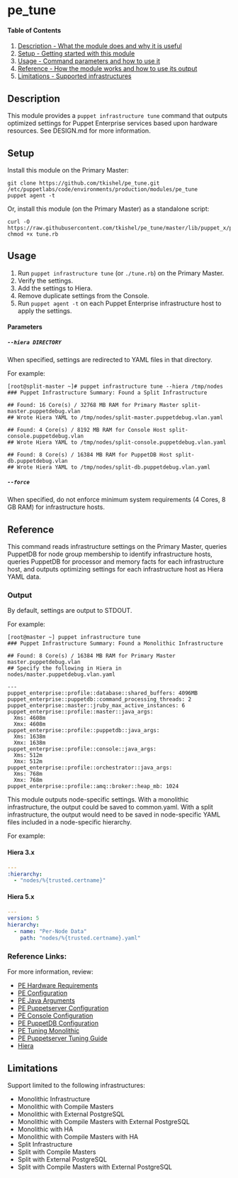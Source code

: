 # pe_tune

#### Table of Contents

1. [Description - What the module does and why it is useful](#description)
1. [Setup - Getting started with this module](#setup)
1. [Usage - Command parameters and how to use it](#usage)
1. [Reference - How the module works and how to use its output](#reference)
1. [Limitations - Supported infrastructures](#limitations)

## Description

This module provides a `puppet infrastructure tune` command that outputs optimized settings for Puppet Enterprise services based upon hardware resources. See DESIGN.md for more information.

## Setup

Install this module on the Primary Master:

```shell
git clone https://github.com/tkishel/pe_tune.git /etc/puppetlabs/code/environments/production/modules/pe_tune
puppet agent -t
```

Or, install this module (on the Primary Master) as a standalone script:

```shell
curl -O https://raw.githubusercontent.com/tkishel/pe_tune/master/lib/puppet_x/puppetlabs/tune.rb
chmod +x tune.rb
```

## Usage

1. Run `puppet infrastructure tune` (or `./tune.rb`) on the Primary Master.
1. Verify the settings.
1. Add the settings to Hiera.
1. Remove duplicate settings from the Console.
1. Run `puppet agent -t` on each Puppet Enterprise infrastructure host to apply the settings.

#### Parameters

##### `--hiera DIRECTORY`

When specified, settings are redirected to YAML files in that directory.

For example:

```
[root@split-master ~]# puppet infrastructure tune --hiera /tmp/nodes
### Puppet Infrastructure Summary: Found a Split Infrastructure

## Found: 16 Core(s) / 32768 MB RAM for Primary Master split-master.puppetdebug.vlan
## Wrote Hiera YAML to /tmp/nodes/split-master.puppetdebug.vlan.yaml

## Found: 4 Core(s) / 8192 MB RAM for Console Host split-console.puppetdebug.vlan
## Wrote Hiera YAML to /tmp/nodes/split-console.puppetdebug.vlan.yaml

## Found: 8 Core(s) / 16384 MB RAM for PuppetDB Host split-db.puppetdebug.vlan
## Wrote Hiera YAML to /tmp/nodes/split-db.puppetdebug.vlan.yaml
```

##### `--force`

When specified, do not enforce minimum system requirements (4 Cores, 8 GB RAM) for infrastructure hosts.

## Reference

This command reads infrastructure settings on the Primary Master, queries PuppetDB for node group membership to identify infrastructure hosts, queries PuppetDB for processor and memory facts for each infrastructure host, and outputs optimizing settings for each infrastructure host as Hiera YAML data.

### Output

By default, settings are output to STDOUT.

For example:

```shell
[root@master ~] puppet infrastructure tune
### Puppet Infrastructure Summary: Found a Monolithic Infrastructure

## Found: 8 Core(s) / 16384 MB RAM for Primary Master master.puppetdebug.vlan
## Specify the following in Hiera in nodes/master.puppetdebug.vlan.yaml

---
puppet_enterprise::profile::database::shared_buffers: 4096MB
puppet_enterprise::puppetdb::command_processing_threads: 2
puppet_enterprise::master::jruby_max_active_instances: 6
puppet_enterprise::profile::master::java_args:
  Xms: 4608m
  Xmx: 4608m
puppet_enterprise::profile::puppetdb::java_args:
  Xms: 1638m
  Xmx: 1638m
puppet_enterprise::profile::console::java_args:
  Xms: 512m
  Xmx: 512m
puppet_enterprise::profile::orchestrator::java_args:
  Xms: 768m
  Xmx: 768m
puppet_enterprise::profile::amq::broker::heap_mb: 1024
```

This module outputs node-specific settings. With a monolithic infrastructure, the output could be saved to common.yaml. With a split infrastructure, the output would need to be saved in node-specific YAML files included in a node-specific hierarchy.

For example:

#### Hiera 3.x

```yaml
---
:hierarchy:
  - "nodes/%{trusted.certname}"
```

#### Hiera 5.x

```yaml
---
version: 5
hierarchy:
  - name: "Per-Node Data"
    path: "nodes/%{trusted.certname}.yaml"
```

### Reference Links:

For more information, review:

* [PE Hardware Requirements](https://puppet.com/docs/pe/latest/installing/hardware_requirements.html)
* [PE Configuration](https://puppet.com/docs/pe/latest/configuring/config_intro.html)
* [PE Java Arguments](https://puppet.com/docs/pe/latest/configuring/config_java_args.html)
* [PE Puppetserver Configuration](https://puppet.com/docs/pe/latest/configuring/config_puppetserver.html)
* [PE Console Configuration](https://puppet.com/docs/pe/latest/configuring/config_console.html)
* [PE PuppetDB Configuration](https://puppet.com/docs/pe/latest/configuring/config_puppetdb.html)
* [PE Tuning Monolithic](https://puppet.com/docs/pe/latest/configuring/tuning_monolithic.html)
* [PE Puppetserver Tuning Guide](https://puppet.com/docs/puppetserver/latest/tuning_guide.html)
* [Hiera](https://puppet.com/docs/puppet/latest/hiera_intro.html)

## Limitations

Support limited to the following infrastructures:

* Monolithic Infrastructure
* Monolithic with Compile Masters
* Monolithic with External PostgreSQL
* Monolithic with Compile Masters with External PostgreSQL
* Monolithic with HA
* Monolithic with Compile Masters with HA
* Split Infrastructure
* Split with Compile Masters
* Split with External PostgreSQL
* Split with Compile Masters with External PostgreSQL
